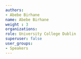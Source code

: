 ```yaml
---
authors:
- Abebe Birhane
name: Abebe Birhane
weight : 3
organizations:
role: University College Dublin
superuser: false
user_groups:
- Speakers
---
```



